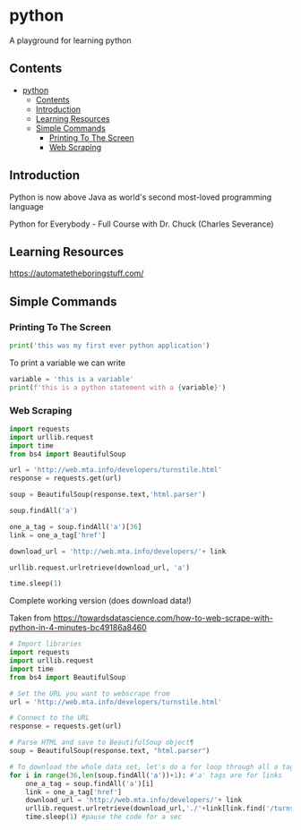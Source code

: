 # python

A playground for learning python

## Contents

- [python](#python)
  - [Contents](#contents)
  - [Introduction](#introduction)
  - [Learning Resources](#learning-resources)
  - [Simple Commands](#simple-commands)
    - [Printing To The Screen](#printing-to-the-screen)
    - [Web Scraping](#web-scraping)

## Introduction

Python is now above Java as world's second most-loved programming language

Python for Everybody - Full Course with Dr. Chuck (Charles Severance)

## Learning Resources

https://automatetheboringstuff.com/ 

## Simple Commands

### Printing To The Screen

```python
print('this was my first ever python application')
```

To print a variable we can write

```python
variable = 'this is a variable'
print(f'this is a python statement with a {variable}')
```


### Web Scraping 


```python
import requests
import urllib.request
import time
from bs4 import BeautifulSoup

url = 'http://web.mta.info/developers/turnstile.html'
response = requests.get(url)

soup = BeautifulSoup(response.text,'html.parser')

soup.findAll('a')

one_a_tag = soup.findAll('a')[36]
link = one_a_tag['href']

download_url = 'http://web.mta.info/developers/'+ link

urllib.request.urlretrieve(download_url, 'a')

time.sleep(1)
```

Complete working version (does download data!)

Taken from https://towardsdatascience.com/how-to-web-scrape-with-python-in-4-minutes-bc49186a8460

```python
# Import libraries
import requests
import urllib.request
import time
from bs4 import BeautifulSoup

# Set the URL you want to webscrape from
url = 'http://web.mta.info/developers/turnstile.html'

# Connect to the URL
response = requests.get(url)

# Parse HTML and save to BeautifulSoup object¶
soup = BeautifulSoup(response.text, "html.parser")

# To download the whole data set, let's do a for loop through all a tags
for i in range(36,len(soup.findAll('a'))+1): #'a' tags are for links
    one_a_tag = soup.findAll('a')[i]
    link = one_a_tag['href']
    download_url = 'http://web.mta.info/developers/'+ link
    urllib.request.urlretrieve(download_url,'./'+link[link.find('/turnstile_')+1:])
    time.sleep(1) #pause the code for a sec
```
